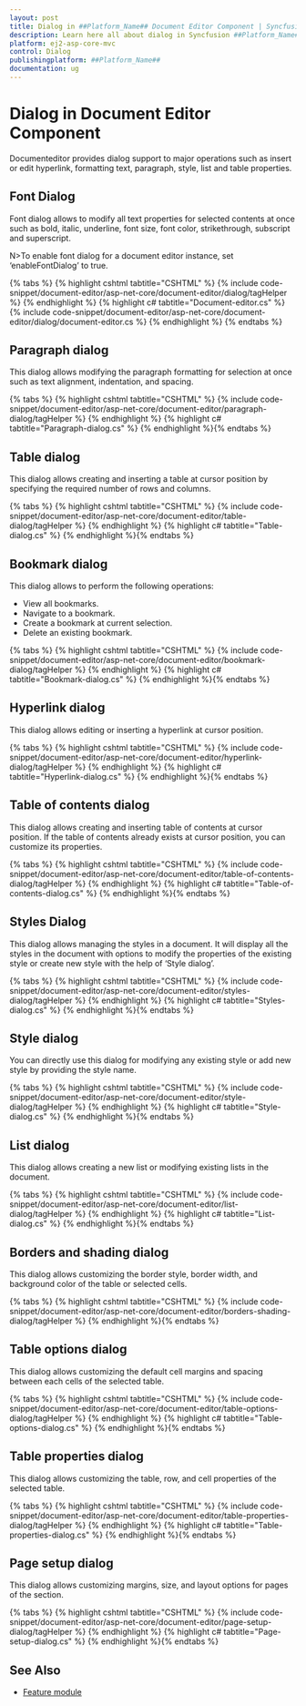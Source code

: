 ```yaml
---
layout: post
title: Dialog in ##Platform_Name## Document Editor Component | Syncfusion
description: Learn here all about dialog in Syncfusion ##Platform_Name## Document Editor component of Syncfusion Essential JS 2 and more.
platform: ej2-asp-core-mvc
control: Dialog
publishingplatform: ##Platform_Name##
documentation: ug
---
```



# Dialog in Document Editor Component

Documenteditor provides dialog support to major operations such as insert or edit hyperlink, formatting text, paragraph, style, list and table properties.

## Font Dialog

Font dialog allows to modify all text properties for selected contents at once such as bold, italic, underline, font size, font color, strikethrough, subscript and superscript.

N>To enable font dialog for a document editor instance, set ‘enableFontDialog’ to true.


{% tabs %}
{% highlight cshtml tabtitle="CSHTML" %}
{% include code-snippet/document-editor/asp-net-core/document-editor/dialog/tagHelper %}
{% endhighlight %}
{% highlight c# tabtitle="Document-editor.cs" %}
{% include code-snippet/document-editor/asp-net-core/document-editor/dialog/document-editor.cs %}
{% endhighlight %}
{% endtabs %}


## Paragraph dialog

This dialog allows modifying the paragraph formatting for selection at once such as text alignment, indentation, and spacing.


{% tabs %}
{% highlight cshtml tabtitle="CSHTML" %}
{% include code-snippet/document-editor/asp-net-core/document-editor/paragraph-dialog/tagHelper %}
{% endhighlight %}
{% highlight c# tabtitle="Paragraph-dialog.cs" %}
{% endhighlight %}{% endtabs %}


## Table dialog

This dialog allows creating and inserting a table at cursor position by specifying the required number of rows and columns.


{% tabs %}
{% highlight cshtml tabtitle="CSHTML" %}
{% include code-snippet/document-editor/asp-net-core/document-editor/table-dialog/tagHelper %}
{% endhighlight %}
{% highlight c# tabtitle="Table-dialog.cs" %}
{% endhighlight %}{% endtabs %}


## Bookmark dialog

This dialog allows to perform the following operations:

* View all bookmarks.
* Navigate to a bookmark.
* Create a bookmark at current selection.
* Delete an existing bookmark.


{% tabs %}
{% highlight cshtml tabtitle="CSHTML" %}
{% include code-snippet/document-editor/asp-net-core/document-editor/bookmark-dialog/tagHelper %}
{% endhighlight %}
{% highlight c# tabtitle="Bookmark-dialog.cs" %}
{% endhighlight %}{% endtabs %}


## Hyperlink dialog

This dialog allows editing or inserting a hyperlink at cursor position.


{% tabs %}
{% highlight cshtml tabtitle="CSHTML" %}
{% include code-snippet/document-editor/asp-net-core/document-editor/hyperlink-dialog/tagHelper %}
{% endhighlight %}
{% highlight c# tabtitle="Hyperlink-dialog.cs" %}
{% endhighlight %}{% endtabs %}


## Table of contents dialog

This dialog allows creating and inserting table of contents at cursor position. If the table of contents already exists at cursor position, you can customize its properties.


{% tabs %}
{% highlight cshtml tabtitle="CSHTML" %}
{% include code-snippet/document-editor/asp-net-core/document-editor/table-of-contents-dialog/tagHelper %}
{% endhighlight %}
{% highlight c# tabtitle="Table-of-contents-dialog.cs" %}
{% endhighlight %}{% endtabs %}


## Styles Dialog

This dialog allows managing the styles in a document. It will display all the styles in the document with options to modify the properties of the existing style or create new style with the help of ‘Style dialog’.


{% tabs %}
{% highlight cshtml tabtitle="CSHTML" %}
{% include code-snippet/document-editor/asp-net-core/document-editor/styles-dialog/tagHelper %}
{% endhighlight %}
{% highlight c# tabtitle="Styles-dialog.cs" %}
{% endhighlight %}{% endtabs %}


## Style dialog

You can directly use this dialog for modifying any existing style or add new style by providing the style name.


{% tabs %}
{% highlight cshtml tabtitle="CSHTML" %}
{% include code-snippet/document-editor/asp-net-core/document-editor/style-dialog/tagHelper %}
{% endhighlight %}
{% highlight c# tabtitle="Style-dialog.cs" %}
{% endhighlight %}{% endtabs %}


## List dialog

This dialog allows creating a new list or modifying existing lists in the document.


{% tabs %}
{% highlight cshtml tabtitle="CSHTML" %}
{% include code-snippet/document-editor/asp-net-core/document-editor/list-dialog/tagHelper %}
{% endhighlight %}
{% highlight c# tabtitle="List-dialog.cs" %}
{% endhighlight %}{% endtabs %}


## Borders and shading dialog

This dialog allows customizing the border style, border width, and background color of the table or selected cells.


{% tabs %}
{% highlight cshtml tabtitle="CSHTML" %}
{% include code-snippet/document-editor/asp-net-core/document-editor/borders-shading-dialog/tagHelper %}
{% endhighlight %}{% endtabs %}


## Table options dialog

This dialog allows customizing the default cell margins and spacing between each cells of the selected table.


{% tabs %}
{% highlight cshtml tabtitle="CSHTML" %}
{% include code-snippet/document-editor/asp-net-core/document-editor/table-options-dialog/tagHelper %}
{% endhighlight %}
{% highlight c# tabtitle="Table-options-dialog.cs" %}
{% endhighlight %}{% endtabs %}


## Table properties dialog

This dialog allows customizing the table, row, and cell properties of the selected table.

{% tabs %}
{% highlight cshtml tabtitle="CSHTML" %}
{% include code-snippet/document-editor/asp-net-core/document-editor/table-properties-dialog/tagHelper %}
{% endhighlight %}
{% highlight c# tabtitle="Table-properties-dialog.cs" %}
{% endhighlight %}{% endtabs %}


## Page setup dialog

This dialog allows customizing margins, size, and layout options for pages of the section.


{% tabs %}
{% highlight cshtml tabtitle="CSHTML" %}
{% include code-snippet/document-editor/asp-net-core/document-editor/page-setup-dialog/tagHelper %}
{% endhighlight %}
{% highlight c# tabtitle="Page-setup-dialog.cs" %}
{% endhighlight %}{% endtabs %}


## See Also

* [Feature module](../asp-net-core/feature-module)
